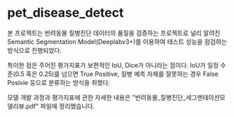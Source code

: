 # pet_disease_detect

본 프로젝트는 반려동물 질병진단 데이터의 품질을 검증하는 프로젝트로 널리 알려진 Semantic Segmentation Model(Deeplabv3+)를 이용하여 테스트 성능을 점검하는 방식으로 진행되었다.

특이한 점은 주어진 평가지표가 보편적인 IoU, Dice가 아니라는 점이다.
IoU가 일정 수준(0.5 혹은 0.25)를 넘으면 True Positive, 질병 예측 자체를 잘못하는 경우 False Posivie 등으로 분류하는 방식을 취했다.

모델 개발 과정과 평가지표에 관한 자세한 내용은 "반려동물_질병진단_세그멘테이션모델리뷰.pdf" 파일에 정리했습니다.
